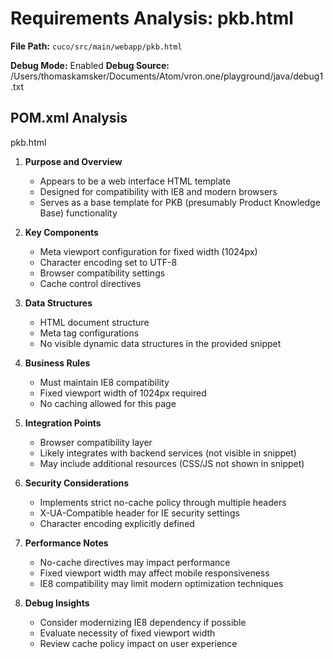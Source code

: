 # Requirements Analysis: pkb.html

**File Path:** `cuco/src/main/webapp/pkb.html`

**Debug Mode:** Enabled
**Debug Source:** /Users/thomaskamsker/Documents/Atom/vron.one/playground/java/debug1.txt

## POM.xml Analysis

pkb.html

1. **Purpose and Overview**
   - Appears to be a web interface HTML template
   - Designed for compatibility with IE8 and modern browsers
   - Serves as a base template for PKB (presumably Product Knowledge Base) functionality

2. **Key Components**
   - Meta viewport configuration for fixed width (1024px)
   - Character encoding set to UTF-8
   - Browser compatibility settings
   - Cache control directives

3. **Data Structures**
   - HTML document structure
   - Meta tag configurations
   - No visible dynamic data structures in the provided snippet

4. **Business Rules**
   - Must maintain IE8 compatibility
   - Fixed viewport width of 1024px required
   - No caching allowed for this page

5. **Integration Points**
   - Browser compatibility layer
   - Likely integrates with backend services (not visible in snippet)
   - May include additional resources (CSS/JS not shown in snippet)

6. **Security Considerations**
   - Implements strict no-cache policy through multiple headers
   - X-UA-Compatible header for IE security settings
   - Character encoding explicitly defined

7. **Performance Notes**
   - No-cache directives may impact performance
   - Fixed viewport width may affect mobile responsiveness
   - IE8 compatibility may limit modern optimization techniques

8. **Debug Insights**
   - Consider modernizing IE8 dependency if possible
   - Evaluate necessity of fixed viewport width
   - Review cache policy impact on user experience